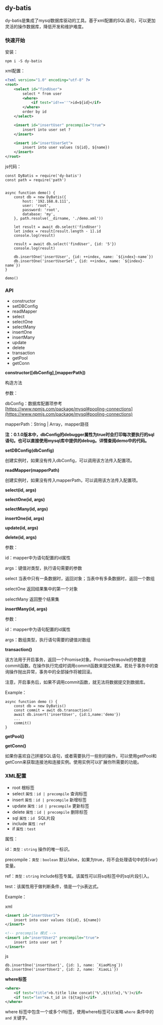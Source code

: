## dy-batis

dy-batis是集成了mysql数据库驱动的工具。基于xml配置的SQL语句，可以更加灵活的操作数据库，降低开发和维护难度。

### 快速开始

安装：
```
npm i -S dy-batis
```

xml配置：
```xml
<?xml version="1.0" encoding="utf-8" ?>
<root>
    <select id="findUser">
        select * from user
        <where>
            <if test="id!==''">id=${id}</if>
        </where>
        order by id
    </select>

    <insert id="insertUser" precompile="true">
        insert into user set ?
    </insert>

    <insert id="insertUserSet">
        insert into user values (${id}, ${name})
    </insert>
</root>
```

js代码：
```ecmascript 6
const DyBatis = require('dy-batis')
const path = require('path')


async function demo() {
    const db = new DyBatis({
        host: '192.168.8.111',
        user: 'root',
        password: 'root',
        database: 'my',
    }, path.resolve(__dirname, './demo.xml'))

    let result = await db.select('findUser')
    let index = result[result.length - 1].id
    console.log(result)

    result = await db.select('findUser', {id: '5'})
    console.log(result)

    db.insertOne('insertUser', {id: ++index, name: `${index}-name`})
    db.insertOne('insertUserSet', {id: ++index, name: `${index}-name`})
}

demo()

```

### API
- constructor
- setDBConfig
- readMapper
- select
- selectOne
- selectMany
- insertOne
- insertMany
- update
- delete
- transaction
- getPool
- getConn

**constructor([dbConfig],[mapperPath])**

构造方法

参数：

dbConfig：数据库配置项参考[https://www.npmjs.com/package/mysql#pooling-connections](https://www.npmjs.com/package/mysql#pooling-connections)

mapperPath：String | Array，mapper路径

**注：0.1.0版本中，dbConfig的debugger属性为true时会打印每次要执行的sql语句。也可以直接使用mysql库中提供的debug。详情查阅demo中的代码。**

**setDBConfig(dbConfig)**

创建实例时，如果没有传入dbConfig，可以调用该方法传入配置项。

**readMapper(mapperPath)**

创建实例时，如果没有传入mapperPath，可以调用该方法传入配置项。

**select(id, args)**

**selectOne(id, args)**

**selectMany(id, args)**

**insertOne(id, args)**

**update(id, args)**

**delete(id, args)**

参数：

id：mapper中为语句配置的id属性

args：键值对类型，执行语句需要的参数

select 当表中只有一条数据时，返回对象；当表中有多条数据时，返回一个数组

selectOne 返回结果集中的第一个对象

selectMany 返回整个结果集

**insertMany(id, args)**

参数：

id：mapper中为语句配置的id属性

args：数组类型，执行语句需要的键值对数组

**transaction()**

该方法用于开启事务，返回一个Promise对象。Promise中resovle的参数是commit函数。在操作执行完成时调用commit函数来提交结果。若处于事务中的查询操作抛出异常，事务中的全部操作将被回滚。

注意，开启事务后，如果不调用commit函数，就无法将数据提交到数据库。

Example：
```ecmascript 6
async function demo () {
    const db = new DyBatis()
    const commit = awit db.transaction()
    await db.insert('insertUser', {id:1,name:'demo'})
    ...
    commit()
}
```

**getPool()**

**getConn()**

如果你喜欢自己拼接SQL语句，或者需要执行一些别的操作，可以使用getPool和getConn来获取连接池和连接实例。使用实例可以扩展你所需要的功能。

### XML配置

- root 根标签
- select ```属性：id | precompile``` 查询标签
- insert ```属性：id | precompile``` 新增标签
- update ```属性：id | precompile``` 更新标签
- delete ```属性：id | precompile``` 删除标签
- sql ```属性：id ``` SQL片段
- include ```属性：ref```
- if ```属性：test```
   
属性：

id：```类型：string``` 操作的唯一标识。

precompile：```类型：boolean``` 默认false，如果为true，将不会处理语句中的${var}变量。

ref：```类型：string``` include标签专属。该属性可以将sql标签中的sql片段引入。

test：该属性用于做判断条件，值是一个js表达式。

Example：

xml
```xml
<insert id="insertUser1">
    insert into user values (${id}, ${name})
</insert>

<!-- precompile 模式 -->
<insert id="insertUser2" precompile="true">
    insert into user set ?
</insert>
```

js
```ecmascript 6
db.insertOne('insertUser1', {id: 1, name: `XiaoMing`})
db.insertOne('insertUser2', {id: 2, name: `XiaoLi`})
```

**where标签**

```xml
<where>
    <if test="title">b.title like concat('%',${title},'%')</if>
    <if test="len">a.t_id in (${tag})</if>
</where>
```

where 标签中包含一个或多个if标签，使用where标签可以省略 ```where``` 条件中的 ```and``` 关键字。
